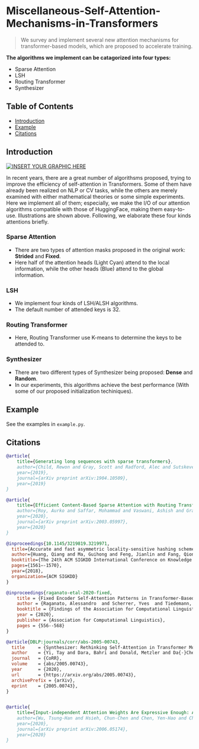 # Miscellaneous-Self-Attention-Mechanisms-in-Transformers

> We survey and implement several new attention mechanisms for transformer-based models, which are proposed to accelerate training.

**The algorithms we implement can be catagorized into four types:**
- Sparse Attention
- LSH
- Routing Transformer
- Synthesizer


## Table of Contents
 - [Introduction](#introduction)
 - [Example](#example)
 - [Citations](#citations)
 
## Introduction 
[![INSERT YOUR GRAPHIC HERE](https://imgur.com/So7ZcF1.png)]()

In recent years, there are a great number of algorithsms proposed, trying to improve the efficiency of self-attention in Transformers. Some of them have already been realized on NLP or CV tasks, while the others are merely examined with either mathematical theories or some simple experiments. Here we implement all of them; especially, we make the I/O of our attention algorithms compatible with those of HuggingFace, making them easy-to-use. Illustrations are shown above. Following, we elaborate these four kinds attentions briefly.

### Sparse Attention
 - There are two types of attention masks proposed in the original work: **Strided** and **Fixed**.
 - Here half of the attention heads (Light Cyan) attend to the local information, while the other heads (Blue) attend to the global information.

### LSH
 - We implement four kinds of LSH/ALSH algorithms.
 - The default number of attended keys is 32.

### Routing Transformer
 - Here, Routing Transformer use K-means to determine the keys to be attended to.

### Synthesizer
 - There are two different types of Synthesizer being proposed: **Dense** and **Random**.
 - In our experiments, this algorithms achieve the best performance (With some of our proposed initialization techiniques).

## Example
See the examples in `example.py`.


## Citations
```bibtex
@article{
    title={Generating long sequences with sparse transformers},
    author={Child, Rewon and Gray, Scott and Radford, Alec and Sutskever, Ilya},
    year={2019},
    journal={arXiv preprint arXiv:1904.10509},
    year={2019}
}

@article{
    title={Efficient Content-Based Sparse Attention with Routing Transformers},
    author={Roy, Aurko and Saffar, Mohammad and Vaswani, Ashish and Grangier, David},
    year={2020},
    journal={arXiv preprint arXiv:2003.05997},
    year={2020}
}

@inproceedings{10.1145/3219819.3219971,
  title={Accurate and fast asymmetric locality-sensitive hashing scheme for maximum inner product search},
  author={Huang, Qiang and Ma, Guihong and Feng, Jianlin and Fang, Qiong, and Tung, Anthony KH},
  booktitle={The 24th ACM SIGKDD International Conference on Knowledge Discovery & Data Mining},
  pages={1561–-1570},
  year={2018},
  organization={ACM SIGKDD}
}

@inproceedings{raganato-etal-2020-fixed,
    title = {Fixed Encoder Self-Attention Patterns in Transformer-Based Machine Translation},
    author = {Raganato, Alessandro  and Scherrer, Yves  and Tiedemann, J{\"o}rg},
    booktitle = {Findings of the Association for Computational Linguistics: EMNLP 2020},
    year = {2020},
    publisher = {Association for Computational Linguistics},
    pages = {556--568}
}

@article{DBLP:journals/corr/abs-2005-00743,
  title     = {Synthesizer: Rethinking Self-Attention in Transformer Models},
  author    = {Yi, Tay and Dara, Bahri and Donald, Metzler and Da{-}Cheng, Juan and Zhe, Zhao and Che, Zheng},
  journal   = {CoRR},
  volume    = {abs/2005.00743},
  year      = {2020},
  url       = {https://arxiv.org/abs/2005.00743},
  archivePrefix = {arXiv},
  eprint    = {2005.00743},
}


@article{
    title={Input-independent Attention Weights Are Expressive Enough: A Study of Attention in Self-supervised Audio Transformers},
    author={Wu, Tsung-Han and Hsieh, Chun-Chen and Chen, Yen-Hao and Chi, Po-Han and Lee, Hung-yi},
    year={2020},
    journal={arXiv preprint arXiv:2006.05174},
    year={2020}
}
```

